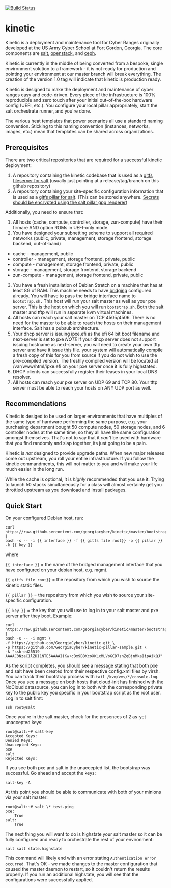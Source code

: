 [![Build Status](https://cloud.drone.io/api/badges/GeorgiaCyber/kinetic/status.svg)](https://cloud.drone.io/GeorgiaCyber/kinetic)

# kinetic

Kinetic is a deployment and maintenance tool for Cyber Ranges originally developed at the US Army Cyber School at Fort Gordon, Georgia.  The core components are [salt](https://www.saltstack.com/), [openstack](https://www.openstack.org), and [ceph](https://ceph.com/).

Kinetic is currently in the middle of being converted from a bespoke, single environment solution to a framework - it is not ready for production and pointing your environment at our master branch will break
everything.  The creation of the version 1.0 tag will indicate that kinetic is production ready.

Kinetic is designed to make the deployment and maintenance of cyber ranges easy and code-driven.  Every piece of the infrastructure is 100% reproducible and zero touch after your initial 
out-of-the-box hardware config (UEFI, etc.).  You configure your local pillar appropriately, start the salt orchestrate runner, and you're done.

The various heat templates that power scenarios all use a standard naming convention.  Sticking to this naming convention (instances, networks, images, etc.) mean that templates can be
shared across organizations.

## Prerequisites

There are two critical repositories that are required for a successful kinetic deployment:

1. A repository containing the kinetic codebase that is used as a [gitfs fileserver for salt](https://docs.saltstack.com/en/latest/topics/tutorials/gitfs.html) (usually just pointing at a release/tag/branch on this github repository)
2. A repository containing your site-specific configuration information that is used as a [gitfs pillar for salt](https://docs.saltstack.com/en/latest/ref/pillar/all/salt.pillar.git_pillar.html#git-pillar-configuration). (This can be stored anywhere. [Secrets should be encrypted using the salt pillar gpg renderer](https://docs.saltstack.com/en/latest/ref/renderers/all/salt.renderers.gpg.html))

Additionally, you need to ensure that:

1. All hosts (cache, compute, controller, storage, zun-compute) have their firmare AND option ROMs in UEFI-only mode.
2. You have designed your subnetting scheme to support all required networks (public, private, management, storage frontend, storage backend, out-of-band)
  * cache - management, public
  * controller - management, storage frontend, private, public
  * compute - management, storage frontend, private, public
  * storage - management, storage frontend, storage backend
  * zun-compute - management, storage frontend, private, public
3. You have a fresh installation of Debian Stretch on a machine that has at least 8G of RAM.
This machine needs to have [bridging](https://www.cyberciti.biz/faq/how-to-configuring-bridging-in-debian-linux/) configured already.
You will have to pass the bridge interface name to ```bootstrap.sh.```
This host will run your salt master as well as your pxe server.
This is the host on which you will run ```bootstrap.sh```.
Both the salt master and tftp will run in separate kvm virtual machines.
4. All hosts can reach your salt master on TCP 4505/4506.  There is no need for the master to be able to reach the hosts on their management interface.  Salt has a pubsub architecture.
5. Your dhcp server is issuing ipxe.efi as the efi 64 bit boot filename and next-server is set to pxe
*NOTE* If your dhcp server does not support issuing hostname as next-server,
you will need to create your own tftp server and have it issue [this](fixme) file.
your system will automatically compile a fresh copy of this for you from source if you do not wish to use the pre-compiled version.
The freshly compiled version will be located at /var/www/html/ipxe.efi on your pxe server once it is fully highstated.
6. DHCP clients can successfully register their leases in your local DNS resolver.
7. All hosts can reach your pxe server on UDP 69 and TCP 80.  Your tftp server must be able to reach your hosts on ANY UDP port as well.

## Recommendations

Kinetic is desiged to be used on larger environments that have multiples of the same type of hardware performing the same purpose, e.g. your purchasing department bought 50 compute nodes, 50 storage nodes, 
and 6 controller nodes at the same time, so they all have the same configuration amongst themselves.  That's not to say that it *can't* be used with hardware that you find randomly and slap together, its
just going to be a pain.

Kinetic is *not* designed to provide upgrade paths.  When new major releases come out upstream, you roll your entire infrastructure.  If you follow the kinetic commandments, this will not matter to you and
will make your life much easier in the long run.

While the cache is optional, it is *highly* recommended that you use it.  Trying to launch 50 stacks simultaneously for a class will almost certainly get you throttled upstream as you download and install packages.

## Quick Start

On your configured Debian host, run:
```
curl https://raw.githubusercontent.com/georgiacyber/kinetic/master/bootstrap/bootstrap.sh |  
bash -s -- -i {{ interface }} -f {{ gitfs file root}} -p {{ pillar }} -k {{ key }}
```

where

```{{ interface }}``` = the name of the bridged management interface that you have configured on your debian host, e.g. mgmt.

```{{ gitfs file root}}``` = the repository from which you wish to source the kinetic static files.

```{{ pillar }}``` = the repository from which you wish to source your site-specific configuration.

```{{ key }}``` = the key that you will use to log in to your salt master and pxe server after they boot.
Example:

```
curl https://raw.githubusercontent.com/georgiacyber/kinetic/master/bootstrap/bootstrap.sh |
bash -s -- -i mgmt \
-f https://github.com/GeorgiaCyber/kinetic.git \
-p https://github.com/GeorgiaCyber/kinetic-pillar-sample.git \
-k "ssh-ed25519 AAAAC3NzaC1lZDI1NTE5AAAAIIKw+cBx9BBKcoXKLxMLVoGCD7znZqBjnMkaIipAikQJ"
```

As the script completes, you should see a message stating that both pxe and salt have been created from their respective
config.xml files by virsh.  You can track their bootstrap process with ```tail /kvm/vms/*/console.log```.
Once you see a message on both hosts that cloud-init has finished with the NoCloud datasource, you can log in to
both with the corresponding private key to the public key you specific in your bootstrap script as the root user.
Log in to salt first:

```ssh root@salt```

Once you're in the salt master, check for the presences of 2 as-yet unaccepted keys:
```
root@salt:~# salt-key
Accepted Keys:
Denied Keys:
Unaccepted Keys:
pxe
salt
Rejected Keys:
```

If you see both pxe and salt in the unaccepted list, the bootstrap was successful.  Go ahead and accept the keys:
```
salt-key -A
```

At this point you should be able to communicate with both of your minions via your salt master:
```
root@salt:~# salt \* test.ping
pxe:
    True
salt:
    True
```

The next thing you will want to do is highstate your salt master so it can be fully configured and ready to orchestrate the rest of your environment:

```
salt salt state.highstate
```

This command will likely end with an error stating ```Authentication error occurred```.  That's OK - we made changes to the master configuration
that caused the master daemon to restart, so it couldn't return the results properly.  If you run an additional highstate, you will see that
the configurations were successfully applied.
